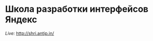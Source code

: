 Школа разработки интерфейсов Яндекс
===================================

*Live:* http://shri.antip.in/


